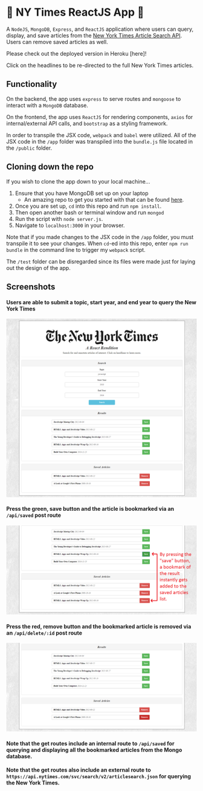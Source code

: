 # :newspaper: NY Times ReactJS App :statue_of_liberty:

A `NodeJS`, `MongoDB`, `Express`, and `ReactJS` application where users can query, display, and save articles from the [New York Times Article Search API](http://developer.nytimes.com/). Users can remove saved articles as well.

Please check out the deployed version in Heroku [here]!

Click on the headlines to be re-directed to the full New York Times articles.

## Functionality

On the backend, the app uses `express` to serve routes and `mongoose` to interact with a `MongoDB` database.

On the frontend, the app uses `ReactJS` for rendering components, `axios` for internal/external API calls, and `bootstrap` as a styling framework.

In order to transpile the JSX code, `webpack` and `babel` were utilized. All of the JSX code in the `/app` folder was transpiled into the `bundle.js` file located in the `/public` folder.

## Cloning down the repo

If you wish to clone the app down to your local machine...

1.  Ensure that you have MongoDB set up on your laptop
    - An amazing repo to get you started with that can be found [here](https://github.com/dannyvassallo/mongo_lesson).
2.  Once you are set up, `cd` into this repo and run `npm install`.
3.  Then open another bash or terminal window and run `mongod`
4.  Run the script with `node server.js`.
5.  Navigate to `localhost:3000` in your browser.

Note that if you made changes to the JSX code in the `/app` folder, you must transpile it to see your changes. When `cd`-ed into this repo, enter `npm run bundle` in the command line to trigger my `webpack` script.

The `/test` folder can be disregarded since its files were made just for laying out the design of the app.

## Screenshots

#### Users are able to submit a topic, start year, and end year to query the New York Times

![Query Articles](/screenshots/query-articles.png)

#### Press the green, save button and the article is bookmarked via an `/api/saved` post route

![Article Content](/screenshots/add-bookmark.png)

#### Press the red, remove button and the bookmarked article is removed via an `/api/delete/:id` post route

![Add Comment](/screenshots/remove-bookmark.png)

#### Note that the get routes include an **internal route** to `/api/saved` for querying and displaying all the bookmarked articles from the Mongo database.

#### Note that the get routes also include an **external route** to `https://api.nytimes.com/svc/search/v2/articlesearch.json` for querying the New York Times.
